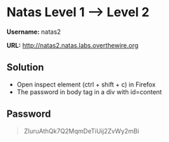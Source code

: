 # Natas Level 1 --> Level 2

**Username:** natas2

**URL:**      http://natas2.natas.labs.overthewire.org

## Solution
* Open inspect element (ctrl + shift + c) in Firefox
* The password in body tag in a div with id=content

## Password
> ZluruAthQk7Q2MqmDeTiUij2ZvWy2mBi

